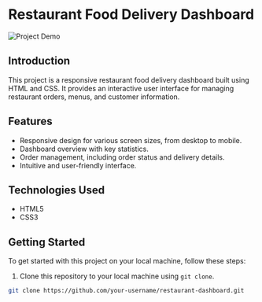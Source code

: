 # Restaurant Food Delivery Dashboard

![Project Demo](demo.png)

## Introduction

This project is a responsive restaurant food delivery dashboard built using HTML and CSS. It provides an interactive user interface for managing restaurant orders, menus, and customer information. 

## Features

- Responsive design for various screen sizes, from desktop to mobile.
- Dashboard overview with key statistics.
- Order management, including order status and delivery details.
- Intuitive and user-friendly interface.

## Technologies Used

- HTML5
- CSS3

## Getting Started

To get started with this project on your local machine, follow these steps:

1. Clone this repository to your local machine using `git clone`.

```bash
git clone https://github.com/your-username/restaurant-dashboard.git
